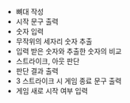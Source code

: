 * 뼈대 작성
* 시작 문구 출력
* 숫자 입력
* 무작위의 세자리 숫자 추출
* 입력 받은 숫자와 추출한 숫자의 비교
* 스트라이크, 아웃 판단
* 판단 결과 출력
* 3 스트라이크 시 게임 종료 문구 출력
* 게임 새로 시작 여부 입력